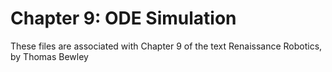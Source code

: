 # Chapter 9: ODE Simulation
These files are associated with Chapter 9 of the text Renaissance Robotics, by Thomas Bewley
